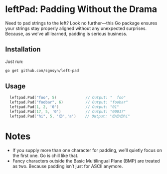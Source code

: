 # leftPad: Padding Without the Drama  

Need to pad strings to the left? Look no further—this Go package ensures your strings stay properly aligned without any unexpected surprises. Because, as we’ve all learned, padding is serious business.  

## Installation  

Just run:  

```bash  
go get github.com/sgnsyn/left-pad
```

## Usage

```go
  leftpad.Pad("foo", 5)             // Output: "  foo"
  leftpad.Pad("foobar", 6)          // Output: "foobar"  
  leftpad.Pad(1, 2, '0')            // Output: "01"  
  leftpad.Pad(17, 5, '0')           // Output: "00017"
  leftpad.Pad("hi", 5, '😊','a')    // Output: "😊😊😊hi"
```
# Notes

- If you supply more than one character for padding, we’ll quietly focus on the first one. Go is chill like that.
- Fancy characters outside the Basic Multilingual Plane (BMP) are treated as two. Because padding isn’t just for ASCII anymore.
